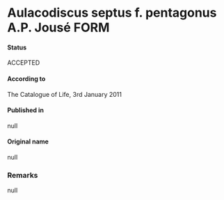 Aulacodiscus septus f. pentagonus A.P. Jousé FORM
=======

#### Status
ACCEPTED

#### According to
The Catalogue of Life, 3rd January 2011

#### Published in
null

#### Original name
null

### Remarks
null